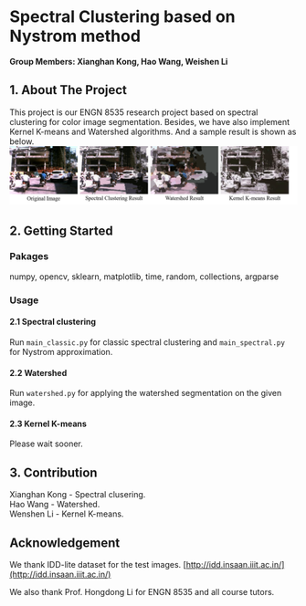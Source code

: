 # Spectral Clustering based on Nystrom method
**Group Members: Xianghan Kong, Hao Wang, Weishen Li**

## 1. About The Project

This project is our ENGN 8535 research project based on spectral clustering for color image segmentation.
Besides, we have also implement Kernel K-means and Watershed algorithms. And a sample result is shown as below.  
![image](https://github.com/kxhaaa/Spectral-clustering/blob/main/a%20sample%20of%20the%20result.png)

## 2. Getting Started

### Pakages
numpy, opencv, sklearn, matplotlib, time, random, collections, argparse

### Usage
#### 2.1 Spectral clustering
Run `main_classic.py` for classic spectral clustering and `main_spectral.py` for Nystrom approximation.
#### 2.2 Watershed
Run `watershed.py` for applying the watershed segmentation on the given image.
#### 2.3 Kernel K-means
Please wait sooner.

## 3. Contribution
Xianghan Kong - Spectral clusering.  
Hao Wang - Watershed.  
Wenshen Li - Kernel K-means.  

## Acknowledgement
We thank IDD-lite dataset for the test images. [http://idd.insaan.iiit.ac.in/](http://idd.insaan.iiit.ac.in/)


We also thank Prof. Hongdong Li for ENGN 8535 and all course tutors.


